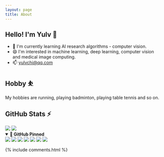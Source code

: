 ```yaml
---
layout: page
title: About
---
```


## Hello! I'm Yulv 👋

- 🌱 I'm currently learning AI research algorithms - computer vision.
- 😄 I'm interested in machine learning, deep learning, computer vision and medical image computing.
- 📫 yulvchi@qq.com

## Hobby ⛹

My hobbies are running, playing badminton, playing table tennis and so on.

## GitHub Stats ⚡

<img src="https://github-readme-stats.vercel.app/api?username=Yulv-git&show_icons=true&include_all_commits=true&count_private=true&hide_border=true" />

<img src="https://github-readme-stats.vercel.app/api/top-langs/?username=Yulv-git&show_icons=true&hide_border=true&layout=compact&langs_count=12" />

<details open>
    <summary><b>🔭 GitHub Pinned</b></summary>
    <img src="https://github-readme-stats.vercel.app/api/pin/?username=Yulv-git&repo=Awesome-Ultrasound-Standard-Plane-Detection" />
    <img src="https://github-readme-stats.vercel.app/api/pin/?username=Yulv-git&repo=Model_Inference_Deployment" />
    <img src="https://github-readme-stats.vercel.app/api/pin/?username=Yulv-git&repo=Campus_network_OM_WAL" />
    <img src="https://github-readme-stats.vercel.app/api/pin/?username=Yulv-git&repo=Correlation_and_Agreement_Analysis" />
    <img src="https://github-readme-stats.vercel.app/api/pin/?username=Yulv-git&repo=Search-for-Typos" />
    <img src="https://github-readme-stats.vercel.app/api/pin/?username=Yulv-git&repo=Master-Thesis-LaTeX-Template-of-SZU" />
    <img src="https://github-readme-stats.vercel.app/api/pin/?username=Yulv-git&repo=Jekyll-Pages" />
</details>

{% include comments.html %}
